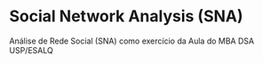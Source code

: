 # Social Network Analysis (SNA)
Análise de Rede Social (SNA) como exercício da Aula do MBA DSA USP/ESALQ

